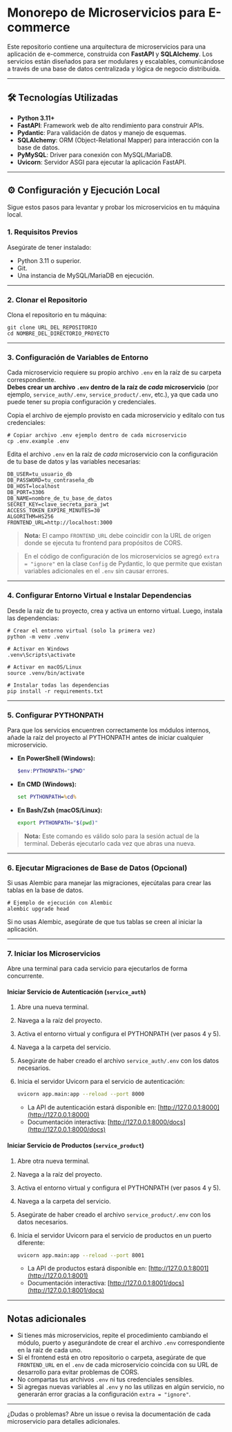 # **Monorepo de Microservicios para E-commerce**

Este repositorio contiene una arquitectura de microservicios para una aplicación de e-commerce, construida con **FastAPI** y **SQLAlchemy**. Los servicios están diseñados para ser modulares y escalables, comunicándose a través de una base de datos centralizada y lógica de negocio distribuida.

---

## 🛠️ Tecnologías Utilizadas

- **Python 3.11+**
- **FastAPI**: Framework web de alto rendimiento para construir APIs.
- **Pydantic**: Para validación de datos y manejo de esquemas.
- **SQLAlchemy**: ORM (Object-Relational Mapper) para interacción con la base de datos.
- **PyMySQL**: Driver para conexión con MySQL/MariaDB.
- **Uvicorn**: Servidor ASGI para ejecutar la aplicación FastAPI.

---

## ⚙️ Configuración y Ejecución Local

Sigue estos pasos para levantar y probar los microservicios en tu máquina local.

### **1. Requisitos Previos**

Asegúrate de tener instalado:

- Python 3.11 o superior.
- Git.
- Una instancia de MySQL/MariaDB en ejecución.

---

### **2. Clonar el Repositorio**

Clona el repositorio en tu máquina:
```
git clone URL_DEL_REPOSITORIO
cd NOMBRE_DEL_DIRECTORIO_PROYECTO
```

---

### **3. Configuración de Variables de Entorno**

Cada microservicio requiere su propio archivo `.env` en la raíz de su carpeta correspondiente.  
**Debes crear un archivo `.env` dentro de la raíz de _cada_ microservicio** (por ejemplo, `service_auth/.env`, `service_product/.env`, etc.), ya que cada uno puede tener su propia configuración y credenciales.

Copia el archivo de ejemplo provisto en cada microservicio y edítalo con tus credenciales:

```
# Copiar archivo .env ejemplo dentro de cada microservicio
cp .env.example .env  
```

Edita el archivo `.env` en la raíz de _cada_ microservicio con la configuración de tu base de datos y las variables necesarias:

```
DB_USER=tu_usuario_db
DB_PASSWORD=tu_contraseña_db
DB_HOST=localhost
DB_PORT=3306
DB_NAME=nombre_de_tu_base_de_datos
SECRET_KEY=clave_secreta_para_jwt
ACCESS_TOKEN_EXPIRE_MINUTES=30
ALGORITHM=HS256
FRONTEND_URL=http://localhost:3000
```

> **Nota:** El campo `FRONTEND_URL` debe coincidir con la URL de origen donde se ejecuta tu frontend para propósitos de CORS.

> En el código de configuración de los microservicios se agregó `extra = "ignore"` en la clase `Config` de Pydantic, lo que permite que existan variables adicionales en el `.env` sin causar errores.

---

### **4. Configurar Entorno Virtual e Instalar Dependencias**

Desde la raíz de tu proyecto, crea y activa un entorno virtual. Luego, instala las dependencias:

```
# Crear el entorno virtual (solo la primera vez)
python -m venv .venv  

# Activar en Windows
.venv\Scripts\activate

# Activar en macOS/Linux
source .venv/bin/activate  

# Instalar todas las dependencias
pip install -r requirements.txt  
```

---

### **5. Configurar PYTHONPATH**

Para que los servicios encuentren correctamente los módulos internos, añade la raíz del proyecto al PYTHONPATH antes de iniciar cualquier microservicio.

- **En PowerShell (Windows):**
  ```powershell
  $env:PYTHONPATH="$PWD"
  ```
- **En CMD (Windows):**
  ```cmd
  set PYTHONPATH=%cd%
  ```
- **En Bash/Zsh (macOS/Linux):**
  ```bash
  export PYTHONPATH="$(pwd)"
  ```

> **Nota:** Este comando es válido solo para la sesión actual de la terminal. Deberás ejecutarlo cada vez que abras una nueva.

---

### **6. Ejecutar Migraciones de Base de Datos (Opcional)**

Si usas Alembic para manejar las migraciones, ejecútalas para crear las tablas en la base de datos.

```
# Ejemplo de ejecución con Alembic  
alembic upgrade head  
```

Si no usas Alembic, asegúrate de que tus tablas se creen al iniciar la aplicación.

---

### **7. Iniciar los Microservicios**

Abre una terminal para cada servicio para ejecutarlos de forma concurrente.

#### **Iniciar Servicio de Autenticación (`service_auth`)**

1. Abre una nueva terminal.
2. Navega a la raíz del proyecto.
3. Activa el entorno virtual y configura el PYTHONPATH (ver pasos 4 y 5).
4. Navega a la carpeta del servicio.
5. Asegúrate de haber creado el archivo `service_auth/.env` con los datos necesarios.
6. Inicia el servidor Uvicorn para el servicio de autenticación:

    ```sh
    uvicorn app.main:app --reload --port 8000
    ```

   - La API de autenticación estará disponible en: [http://127.0.0.1:8000](http://127.0.0.1:8000)
   - Documentación interactiva: [http://127.0.0.1:8000/docs](http://127.0.0.1:8000/docs)

#### **Iniciar Servicio de Productos (`service_product`)**

1. Abre otra nueva terminal.
2. Navega a la raíz del proyecto.
3. Activa el entorno virtual y configura el PYTHONPATH (ver pasos 4 y 5).
4. Navega a la carpeta del servicio.
5. Asegúrate de haber creado el archivo `service_product/.env` con los datos necesarios.
6. Inicia el servidor Uvicorn para el servicio de productos en un puerto diferente:

    ```sh
    uvicorn app.main:app --reload --port 8001
    ```

   - La API de productos estará disponible en: [http://127.0.0.1:8001](http://127.0.0.1:8001)
   - Documentación interactiva: [http://127.0.0.1:8001/docs](http://127.0.0.1:8001/docs)

---

## **Notas adicionales**

- Si tienes más microservicios, repite el procedimiento cambiando el módulo, puerto y asegurándote de crear el archivo `.env` correspondiente en la raíz de cada uno.
- Si el frontend está en otro repositorio o carpeta, asegúrate de que `FRONTEND_URL` en el `.env` de cada microservicio coincida con su URL de desarrollo para evitar problemas de CORS.
- No compartas tus archivos `.env` ni tus credenciales sensibles.
- Si agregas nuevas variables al `.env` y no las utilizas en algún servicio, no generarán error gracias a la configuración `extra = "ignore"`.

---

¿Dudas o problemas? Abre un issue o revisa la documentación de cada microservicio para detalles adicionales.
